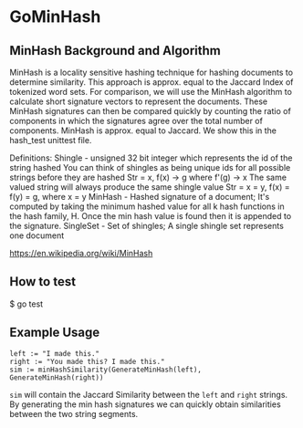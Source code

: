 # GoMinHash

## MinHash Background and Algorithm

 MinHash is a locality sensitive hashing technique for hashing
 documents to determine similarity.  This approach is approx. equal
 to the Jaccard Index of tokenized word sets.
 For comparison, we will use the MinHash algorithm to calculate short
 signature vectors to represent the documents. These MinHash
 signatures can then be compared quickly by counting the ratio
 of components in which the signatures agree over the total number of components.
 MinHash is approx. equal to Jaccard.  We show this in the hash_test unittest file.
 
 
 Definitions:
    Shingle - unsigned 32 bit integer which represents the id of
              the string hashed
			You can think of shingles as being unique ids for all possible strings
			before they are hashed
			Str = x, f(x) -> g where f'(g) -> x
			The same valued string will always produce the same shingle value
			Str = x = y, f(x) = f(y) = g, where x = y
    MinHash - Hashed signature of a document; It's computed by taking the
			  minimum hashed value for all k hash functions in the
			  hash family, H.  Once the min hash value is found
			  then it is appended to the signature.
    SingleSet - Set of shingles; A single shingle set represents one document


https://en.wikipedia.org/wiki/MinHash

## How to test
$ go test

## Example Usage
```golang
left := "I made this."
right := "You made this? I made this."
sim := minHashSimilarity(GenerateMinHash(left), GenerateMinHash(right))
```
`sim` will contain the Jaccard Similarity between the `left` and `right` strings.  By generating the min hash signatures we can quickly obtain similarities between the two string segments.  

